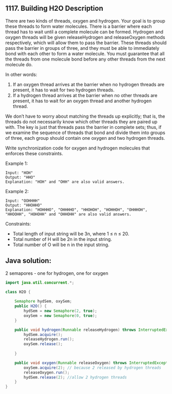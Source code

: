 ## 1117. Building H2O Description

There are two kinds of threads, oxygen and hydrogen. Your goal is to group these threads to form water molecules. There is a barrier where each thread has to wait until a complete molecule can be formed. Hydrogen and oxygen threads will be given releaseHydrogen and releaseOxygen methods respectively, which will allow them to pass the barrier. These threads should pass the barrier in groups of three, and they must be able to immediately bond with each other to form a water molecule. You must guarantee that all the threads from one molecule bond before any other threads from the next molecule do.

In other words:
1. If an oxygen thread arrives at the barrier when no hydrogen threads are present, it has to wait for two hydrogen threads.
2. If a hydrogen thread arrives at the barrier when no other threads are present, it has to wait for an oxygen thread and another hydrogen thread.

We don’t have to worry about matching the threads up explicitly; that is, the threads do not necessarily know which other threads they are paired up with. The key is just that threads pass the barrier in complete sets; thus, if we examine the sequence of threads that bond and divide them into groups of three, each group should contain one oxygen and two hydrogen threads.

Write synchronization code for oxygen and hydrogen molecules that enforces these constraints.


Example 1:
```
Input: "HOH"
Output: "HHO"
Explanation: "HOH" and "OHH" are also valid answers.
```
Example 2:
```
Input: "OOHHHH"
Output: "HHOHHO"
Explanation: "HOHHHO", "OHHHHO", "HHOHOH", "HOHHOH", "OHHHOH", "HHOOHH", "HOHOHH" and "OHHOHH" are also valid answers.
```

Constraints:

- Total length of input string will be 3n, where 1 ≤ n ≤ 20.
- Total number of H will be 2n in the input string.
- Total number of O will be n in the input string.

## Java solution:

2 semapores - one for hydrogen, one for oxygen

```java
import java.util.concurrent.*;

class H2O {
    
    Semaphore hydSem, oxySem;
    public H2O() {
        hydSem = new Semaphore(2, true);
        oxySem = new Semaphore(0, true);
    }

    public void hydrogen(Runnable releaseHydrogen) throws InterruptedException {
		hydSem.acquire();
        releaseHydrogen.run();
        oxySem.release();
        
    }

    public void oxygen(Runnable releaseOxygen) throws InterruptedException {
        oxySem.acquire(2); // because 2 released by hydrogen threads
		releaseOxygen.run();
        hydSem.release(2); //allow 2 hydrogen threads
    }
}
```